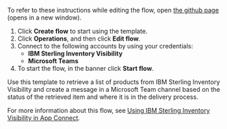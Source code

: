 To refer to these instructions while editing the flow, open [the github page](https://github.com/ot4i/app-connect-templates/blob/master/resources/markdown/IBM%20Sterling%20Inventory%20Visibility%20performs%20a%20supply%20check%20for%20each%20product%20that%20it%20retrieves_instructions.md) (opens in a new window).

1. Click **Create flow** to start using the template.
2. Click **Operations**, and then click **Edit flow**.
3. Connect to the following accounts by using your credentials:
   - **IBM Sterling Inventory Visibility** 
   - **Microsoft Teams**
4. To start the flow, in the banner click **Start flow**.

Use this template to retrieve a list of products from IBM Sterling Inventory Visibility and create a message in a Microsoft Team channel based on the status of the retrieved item and where it is in the delivery process.

For more information about this flow, see [Using IBM Sterling Inventory Visibility in App Connect](https://community.ibm.com/community/user/integration/blogs/shamini-arumugam1/2020/12/15/using-ibm-sterling-inventory-visibility-in-app-con).
